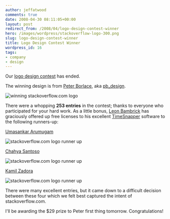 ```yaml
---
author: jeffatwood
comments: true
date: 2008-04-30 08:11:05+00:00
layout: post
redirect_from: /2008/04/logo-design-contest-winner
hero: /images/wordpress/stackoverflow-logo-300.png
slug: logo-design-contest-winner
title: Logo Design Contest Winner
wordpress_id: 16
tags:
- company
- design
---
```



Our [logo design contest](http://blog.stackoverflow.com/index.php/2008/04/logo-design-contest/) has ended.



The winning design is from [Peter Borlace](http://web.mac.com/peteborlace/pbdesignsolutions/welcome.html), aka [pb_design](http://99designs.com/users/241303).



![winning stackoverflow.com logo](/blog/images/wordpress/stackoverflow-logo-300.png)



There were a whopping **253 entries** in the contest; thanks to everyone who participated for your hard work. As a little bonus, [Leon Bambrick](http://secretgeek.net/) has graciously offered up free licenses to his excellent [TimeSnapper](http://www.timesnapper.com/) software to the following runners-up:



[Umasankar Arumugam](http://99designs.com/users/245213)



![stackoverflow.com logo runner up](/blog/images/wordpress/stackoverflow-logo-alt4-300.png)



[Chahya Santoso](http://99designs.com/users/163100)



![stackoverflow.com logo runner up](/blog/images/wordpress/stackoverflow-logo-alt3-300.png)



[Kamil Zadora](http://99designs.com/users/245217)



![stackoverflow.com logo runner up](/blog/images/wordpress/stackoverflow-logo-alt2-300.png)



There were many excellent entries, but it came down to a difficult decision between these four which we felt best captured the intent of stackoverflow.com.



I'll be awarding the $29 prize to Peter first thing tomorrow. Congratulations!

